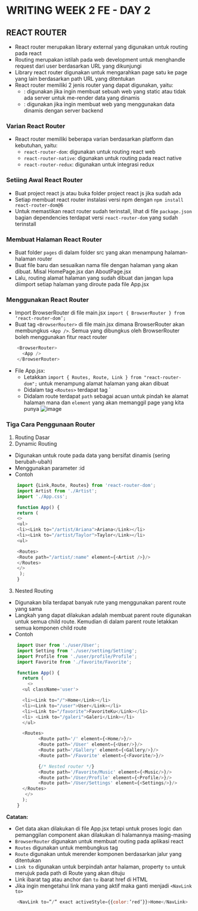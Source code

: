 # WRITING WEEK 2 FE - DAY 2
## REACT ROUTER
- React router merupakan library external yang digunakan untuk routing pada react
- Routing merupakan istilah pada web development untuk menghandle request dari user berdasarkan URL yang dikunjungi
- Library react router digunakan untuk mengarahkan page satu ke page yang lain berdasarkan path URL yang ditentukan
- React router memiliki 2 jenis router yang dapat digunakan, yaitu:
  - <HashRouter>: digunakan jika ingin membuat sebuah web yang static atau tidak ada server untuk me-render data yang dinamis
  - <BrowserRouter>: digunakan jika ingin membuat web yang menggunakan data dinamis dengan server backend

### Varian React Router
- React router memiliki beberapa varian berdasarkan platform dan kebutuhan, yaitu:
  - `react-router-dom`: digunakan untuk routing react web
  - `react-router-native`: digunakan untuk routing pada react native
  - `react-router-redux`: digunakan untuk integrasi redux

### Setiing Awal React Router
- Buat project react js atau buka folder project react js jika sudah ada
- Setiap membuat react router instalasi versi npm dengan `npm install react-router-dom@6`
- Untuk memastikan react router sudah terinstall, lihat di file `package.json` bagian dependencies terdapat versi `react-router-dom` yang sudah terinstall

### Membuat Halaman React Router
- Buat folder `pages` di dalam folder src yang akan menampung halaman-halaman router
- Buat file baru dan sesuaikan nama file dengan halaman yang akan dibuat. Misal HomePage.jsx dan AboutPage.jsx
- Lalu, routing alamat halaman yang sudah dibuat dan jangan lupa diimport setiap halaman yang diroute pada file App.jsx

### Menggunakan React Router
- Import BrowserRouter di file main.jsx `import { BrowserRouter } from ‘react-router-dom’;`
- Buat tag `<BrowserRouter>` di file main.jsx dimana BrowserRouter akan membungkus `<App />`. Semua yang dibungkus oleh BrowserRouter boleh menggunakan fitur react router
```js
    <BrowserRouter>
      <App />
    </BrowserRouter>
```
- File App.jsx:
  - Letakkan `import { Routes, Route, Link } from "react-router-dom";` untuk menampung alamat halaman yang akan dibuat
  - Didalam tag `<Routes>` terdapat tag `<Route />
  - Didalam route terdapat `path` sebagai acuan untuk pindah ke alamat halaman mana dan `element` yang akan memanggil page yang kita punya
![image](https://user-images.githubusercontent.com/85722923/200257124-a158f1ed-28c7-421d-a6ab-69384e554644.png)

### Tiga Cara Penggunaan Router
1. Routing Dasar
2. Dynamic Routing
  - Digunakan untuk route pada data yang bersifat dinamis (sering berubah-ubah)
  - Menggunakan parameter :id
  - Contoh
```js
    import {Link,Route, Routes} from 'react-router-dom';
    import Artist from './Artist';
    import './App.css';

    function App() {
    return (
    <>
    <ul>
    <li><Link to="/artist/Ariana">Ariana</Link></li>
    <li><Link to="/artist/Taylor">Taylor</Link></li>
    <ul>

    <Routes>
    <Route path="/artist/:name" element={<Artist />}/>
    </Routes>
    </>
     );
    }
```
3. Nested Routing
  - Digunakan bila terdapat banyak rute yang menggunakan parent route yang sama
  - Langkah yang dapat dilakukan adalah membuat parent route digunakan untuk semua child route. Kemudian di dalam parent route letakkan semua komponen child route
  - Contoh
```js
    import User from './user/User';
    import Setting from './user/setting/Setting';
    import Profile from './user/profile/Profile';
    import Favorite from './favorite/Favorite';

    function App() {
      return (
        <>
      <ul className='user'>

      <li><Link to="/">Home</Link></li>
      <li><Link to="/user">User</Link></li>
      <li><Link to="/favorite">FavoriteKu</Link></li>
      <li> <Link to="/galeri">Galeri</Link></li>
      </ul>

      <Routes>
            <Route path='/' element={<Home/>}/>
            <Route path='/User' element={<User/>}/>
            <Route path='/Gallery' element={<Gallery/>}/>
            <Route path='/Favorite' element={<Favorite/>}/>

            {/* Nested router */}
            <Route path='/Favorite/Music' element={<Music/>}/>
            <Route path='/User/Profile' element={<Profile/>}/>
            <Route path='/User/Settings' element={<Settings/>}/>
      </Routes>
       </>
      );
    }
```
      
**Catatan:**
- Get data akan dilakukan di file App.jsx tetapi untuk proses logic dan pemanggilan component akan dilakukan di halamannya masing-masing
- `BrowserRouter` digunakan untuk membuat routing pada aplikasi react
- `Routes` digunakan untuk membungkus tag <Route />
- `Route` digunakan untuk merender komponen berdasarkan jalur yang ditentukan
- `Link to` digunakan untuk berpindah antar halaman, property `to` untuk merujuk pada path di Route yang akan dituju
- Link ibarat tag <a> atau anchor dan `to` ibarat href di HTML
- Jika ingin mengetahui link mana yang aktif maka ganti <link to> menjadi `<NavLink to>`
```js
    <NavLink to=”/” exact activeStyle={{color:’red’}}>Home</NavLink>
```


